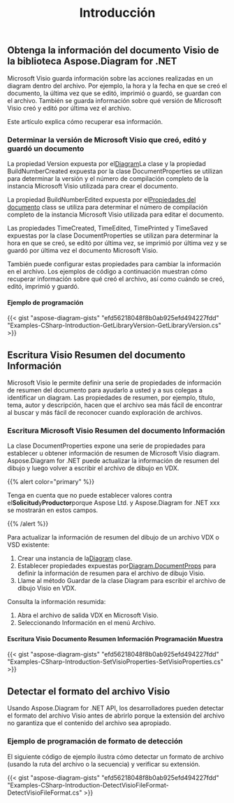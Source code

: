 ﻿---
title: Introducción
type: docs
weight: 10
url: /es/net/introduction/
description: Introducción de la biblioteca Aspose.Diagram.
---
## **Obtenga la información del documento Visio de la biblioteca Aspose.Diagram for .NET**
Microsoft Visio guarda información sobre las acciones realizadas en un diagram dentro del archivo. Por ejemplo, la hora y la fecha en que se creó el documento, la última vez que se editó, imprimió o guardó, se guardan con el archivo. También se guarda información sobre qué versión de Microsoft Visio creó y editó por última vez el archivo.

Este artículo explica cómo recuperar esa información.
### **Determinar la versión de Microsoft Visio que creó, editó y guardó un documento**
 La propiedad Version expuesta por el[Diagram](https://reference.aspose.com/diagram/net/aspose.diagram/diagram/)La clase y la propiedad BuildNumberCreated expuesta por la clase DocumentProperties se utilizan para determinar la versión y el número de compilación completo de la instancia Microsoft Visio utilizada para crear el documento.

 La propiedad BuildNumberEdited expuesta por el[Propiedades del documento](https://reference.aspose.com/diagram/net/aspose.diagram/documentproperties) class se utiliza para determinar el número de compilación completo de la instancia Microsoft Visio utilizada para editar el documento.

Las propiedades TimeCreated, TimeEdited, TimePrinted y TimeSaved expuestas por la clase DocumentProperties se utilizan para determinar la hora en que se creó, se editó por última vez, se imprimió por última vez y se guardó por última vez el documento Microsoft Visio.

También puede configurar estas propiedades para cambiar la información en el archivo. Los ejemplos de código a continuación muestran cómo recuperar información sobre qué creó el archivo, así como cuándo se creó, editó, imprimió y guardó.
#### **Ejemplo de programación**
{{< gist "aspose-diagram-gists" "efd56218048f8b0ab925efd494227fdd" "Examples-CSharp-Introduction-GetLibraryVersion-GetLibraryVersion.cs" >}}
## **Escritura Visio Resumen del documento Información**
Microsoft Visio le permite definir una serie de propiedades de información de resumen del documento para ayudarlo a usted y a sus colegas a identificar un diagram. Las propiedades de resumen, por ejemplo, título, tema, autor y descripción, hacen que el archivo sea más fácil de encontrar al buscar y más fácil de reconocer cuando exploración de archivos.
### **Escritura Microsoft Visio Resumen del documento Información**
La clase DocumentProperties expone una serie de propiedades para establecer u obtener información de resumen de Microsoft Visio diagram. Aspose.Diagram for .NET puede actualizar la información de resumen del dibujo y luego volver a escribir el archivo de dibujo en VDX.

{{% alert color="primary" %}} 

Tenga en cuenta que no puede establecer valores contra el**Solicitud**y**Productor**porque Aspose Ltd. y Aspose.Diagram for .NET xxx se mostrarán en estos campos.

{{% /alert %}} 

Para actualizar la información de resumen del dibujo de un archivo VDX o VSD existente:

1.  Crear una instancia de la[Diagram](https://reference.aspose.com/diagram/net/aspose.diagram/diagram/) clase.
1.  Establecer propiedades expuestas por[Diagram.DocumentProps](https://reference.aspose.com/diagram/net/aspose.diagram/diagram/properties/documentprops) para definir la información de resumen para el archivo de dibujo Visio.
1. Llame al método Guardar de la clase Diagram para escribir el archivo de dibujo Visio en VDX.

Consulta la información resumida:

1. Abra el archivo de salida VDX en Microsoft Visio.
1. Seleccionando Información en el menú Archivo.
#### **Escritura Visio Documento Resumen Información Programación Muestra**
{{< gist "aspose-diagram-gists" "efd56218048f8b0ab925efd494227fdd" "Examples-CSharp-Introduction-SetVisioProperties-SetVisioProperties.cs" >}}
## **Detectar el formato del archivo Visio**
Usando Aspose.Diagram for .NET API, los desarrolladores pueden detectar el formato del archivo Visio antes de abrirlo porque la extensión del archivo no garantiza que el contenido del archivo sea apropiado.
### **Ejemplo de programación de formato de detección**
El siguiente código de ejemplo ilustra cómo detectar un formato de archivo (usando la ruta del archivo o la secuencia) y verificar su extensión.

{{< gist "aspose-diagram-gists" "efd56218048f8b0ab925efd494227fdd" "Examples-CSharp-Introduction-DetectVisioFileFormat-DetectVisioFileFormat.cs" >}}
